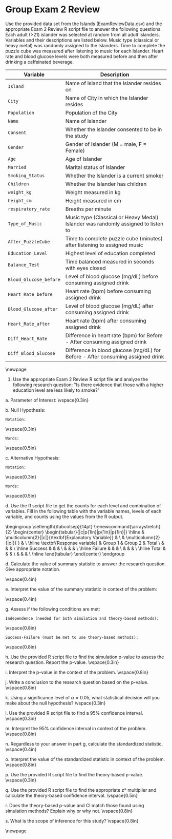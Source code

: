 # Group Exam 2 Review

Use the provided data set from the Islands (ExamReviewData.csv) and the appropriate Exam 2 Review R script file to answer the following questions. Each adult (>21) islander was selected at random from all adult islanders. Variables and their descriptions are listed below. Music type (classical or heavy metal) was randomly assigned to the Islanders. Time to complete the puzzle cube was measured after listening to music for each Islander. Heart rate and blood glucose levels were both measured before and then after drinking a caffeinated beverage.

| **Variable** 	| **Description** |
|----	|-------------	|
| `Island` | Name of Island that the Islander resides on |
| `City` | Name of City in which the Islander resides |
| `Population` | Population of the City |
| `Name` | Name of Islander |
| `Consent` | Whether the Islander consented to be in the study |
| `Gender` | Gender of Islander (M = male, F = Female) |
| `Age` | Age of Islander |
| `Married` | Marital status of Islander |
| `Smoking_Status` | Whether the Islander is a current smoker |
| `Children` | Whether the Islander has children |
| `weight_kg` | Weight measured in kg |
| `height_cm` | Height measured in cm |
| `respiratory_rate` | Breaths per minute |
| `Type_of_Music` | Music type (Classical or Heavy Medal) Islander was randomly assigned to listen to |
| `After_PuzzleCube` | Time to complete puzzle cube (minutes) after listening to assigned music |
| `Education_Level` | Highest level of education completed |
| `Balance_Test` | Time balanced measured in seconds with eyes closed |
| `Blood_Glucose_before` | Level of blood glucose (mg/dL) before consuming assigned drink |
| `Heart_Rate_before` | Heart rate (bpm) before consuming assigned drink |
| `Blood_Glucose_after` | Level of blood glucose (mg/dL) after consuming assigned drink |
| `Heart_Rate_after` | Heart rate (bpm) after consuming assigned drink |
| `Diff_Heart_Rate` | Difference in heart rate (bpm) for Before - After consuming assigned drink |
| `Diff_Blood_Glucose` | Difference in blood glucose (mg/dL) for Before - After consuming assigned drink |

\newpage

1. Use the appropriate Exam 2 Review R script file and analyze the following research question: "Is there evidence that those with a higher education level are less likely to smoke?"

a. Parameter of Interest:
\vspace{0.3in}
    
b. Null Hypothesis:
        
    Notation:
\vspace{0.3in}
    
    Words:
\vspace{0.5in}
    
c. Alternative Hypothesis:
    
    Notation:
\vspace{0.3in}
    
    Words:
\vspace{0.5in}
   
d. Use the R script file to get the counts for each level and combination of variables. Fill in the following table with the variable names, levels of each variable, and counts using the values from the R output.

\begingroup
\setlength{\tabcolsep}{14pt}
\renewcommand{\arraystretch}{2}
\begin{center}
\begin{tabular}{|c|p{1in}|p{1in}|p{1in}|}
\hline
 & \multicolumn{2}{|c|}{\textbf{Explanatory Variable}} & \\ 
 & \multicolumn{2}{|c|}{ } & \\ \hline
\textbf{Response variable} & Group 1 & Group 2 & Total \\
 & & & \\ \hline
 Success & & & \\
 & & & \\ \hline
 Failure & & & \\
 & & & \\ \hline
 Total & & & \\
 & & & \\ \hline
\end{tabular}
\end{center}
\endgroup

d. Calculate the value of summary statistic to answer the research question. Give appropriate notation.

\vspace{0.4in}

e. Interpret the value of the summary statistic in context of the problem:
    
\vspace{0.4in}
    
g. Assess if the following conditions are met:

    Independence (needed for both simulation and theory-based methods):
\vspace{0.8in}

    Success-Failure (must be met to use theory-based methods):
\vspace{0.8in}
    
h. Use the provided R script file to find the simulation p-value to assess the research question.  Report the p-value.
\vspace{0.3in}
       
i.  Interpret the p-value in the context of the problem.
\vspace{0.8in}
        
j.  Write a conclusion to the research question based on the p-value.
\vspace{0.8in}
        
k. Using a significance level of $\alpha = 0.05$, what statistical decision will you make about the null hypothesis?
\vspace{0.3in}
    
l. Use the provided R script file to find a 95\% confidence interval.
\vspace{0.3in}
        
m. Interpret the 95\% confidence interval in context of the problem.
\vspace{0.8in}

n. Regardless to your answer in part g, calculate the standardized statistic.
\vspace{0.4in}

o. Interpret the value of the standardized statistic in context of the problem.
\vspace{0.8in}

p. Use the provided R script file to find the theory-based p-value. 
\vspace{0.3in}

q. Use the provided R script file to find the appropriate z* multiplier and calculate the theory-based confidence interval. 
\vspace{0.5in}

r. Does the theory-based p-value and CI match those found using simulation methods?  Explain why or why not.
\vspace{0.8in}

s. What is the scope of inference for this study?
\vspace{0.8in}

<!-- 2. Use the appropriate Exam 2 Review R script file and analyze the following research question: The proportion of university graduates in the US is 42%.  "Is there evidence that the proportion of university graduates in the Islands differs from the proportion in the US?" -->

<!-- a. Parameter of Interest: -->
<!-- \vspace{0.3in} -->

<!-- b. Null Hypothesis: -->

<!--     Notation: -->
<!-- \vspace{0.3in} -->

<!--     Words: -->
<!-- \vspace{0.5in} -->

<!-- c. Alternative Hypothesis: -->

<!--     Notation: -->
<!-- \vspace{0.3in} -->

<!--     Words: -->
<!-- \vspace{0.5in} -->

<!-- d. Use the R script file to get the counts for each level of the variable. Fill in the following table with the success, failure, variable name, and counts using the values from the R output. -->

<!-- \begingroup -->
<!-- \begin{center} -->
<!-- \setlength{\tabcolsep}{14pt}  -->
<!-- \renewcommand{\arraystretch}{2}  -->
<!-- \begin{tabular}{|p{2in}|p{2in}|} -->
<!-- \hline -->
<!--  {\textbf{Variable}} & {\textbf{Counts}} \\  -->
<!--  & \\ \hline -->
<!--  Success & \\  -->
<!--  &  \\ \hline -->
<!--  Failure & \\  -->
<!--  &  \\ \hline -->
<!--  Total &  \\  -->
<!--  & \\ \hline   -->
<!-- \end{tabular} -->
<!-- \end{center} -->
<!-- \endgroup -->
<!-- e. Calculate the value of summary statistic to answer the research question. Give appropriate notation. -->
<!-- \vspace{0.3in} -->

<!-- f. Interpret the value of the summary statistic in context of the problem: -->
<!-- \vspace{0.3in} -->

<!-- g. Assess if the following conditions are met: -->

<!--     Independence (needed for both simulation and theory-based methods): -->
<!-- \vspace{0.8in} -->

<!--     Success-Failure (must be met to use theory-based methods): -->
<!-- \vspace{0.8in} -->

<!-- h. Use the provided R script file to find the simulation p-value to assess the research question.  Report the p-value. -->
<!-- \vspace{0.3in} -->

<!-- i.  Interpret the p-value in the context of the problem. -->
<!-- \vspace{0.8in} -->

<!-- j.  Write a conclusion to the research question based on the p-value. -->
<!-- \vspace{0.8in} -->

<!-- k. Using a significance level of $\alpha = 0.1$, what statistical decision will you make about the null hypothesis? -->
<!-- \vspace{0.3in} -->

<!-- l. Use the provided R script file to find a 90\% confidence interval. -->
<!-- \vspace{0.3in} -->

<!-- m. Interpret the 90\% confidence interval in context of the problem. -->
<!-- \vspace{0.8in} -->

<!-- n. Regardless to your answer in part g, calculate the standardized statistic. -->
<!-- \vspace{0.4in} -->

<!-- o. Interpret the value of the standardized statistic in context of the problem. -->
<!-- \vspace{0.8in} -->

<!-- p. Use the provided R script file to find the theory-based p-value.  -->
<!-- \vspace{0.3in} -->

<!-- q. Use the provided R script file to find the appropriate z* multiplier and calculate the theory-based confidence interval.  -->
<!-- \vspace{0.5in} -->

<!-- r. Does the theory-based p-value and CI match those found using simulation methods?  Explain why or why not. -->
<!-- \vspace{0.8in} -->

<!-- s. To what group can the results be generalized? -->
<!-- \vspace{0.8in} -->

        
\newpage
